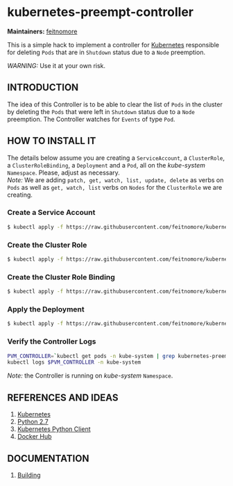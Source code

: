 # kubernetes-preempt-controller


**Maintainers:** [feitnomore](https://github.com/feitnomore/)

This is a simple hack to implement a controller for [Kubernetes](https://kubernetes.io) responsible for deleting `Pods` that are in `Shutdown` status due to a `Node` preemption.

*WARNING:* Use it at your own risk.

## INTRODUCTION

The idea of this Controller is to be able to clear the list of `Pods` in the cluster by deleting the `Pods` that were left in `Shutdown` status due to a `Node` preemption.
The Controller watches for `Events` of type `Pod`. 

## HOW TO INSTALL IT

The details below assume you are creating a `ServiceAccount`, a `ClusterRole`, a `ClusterRoleBinding`, a `Deployment` and a `Pod`, all on the *kube-system* `Namespace`. Please, adjust as necessary.  
*Note:* We are adding `patch, get, watch, list, update, delete` as verbs on `Pods` as well as `get, watch, list` verbs on `Nodes` for the `ClusterRole` we are creating.

### Create a Service Account
```sh
$ kubectl apply -f https://raw.githubusercontent.com/feitnomore/kubernetes-prempt-controller/master/examples/kubernetes-preempt-controller_ServiceAccount.yaml
```
### Create the Cluster Role
```sh
$ kubectl apply -f https://raw.githubusercontent.com/feitnomore/kubernetes-preempt-controller/master/examples/kubernetes-preempt-controller_ClusterRole.yaml
```
### Create the Cluster Role Binding
```sh
$ kubectl apply -f https://raw.githubusercontent.com/feitnomore/kubernetes-preempt-controller/master/examples/kubernetes-preempt-controller_ClusterRoleBinding.yaml
```

### Apply the Deployment
```sh
$ kubectl apply -f https://raw.githubusercontent.com/feitnomore/kubernetes-preempt-controller/master/examples/kubernetes-preempt-controller_Deployment.yaml
```


### Verify the Controller Logs
```sh
PVM_CONTROLLER=`kubectl get pods -n kube-system | grep kubernetes-preempt-controller | awk '{print $1}'`
kubectl logs $PVM_CONTROLLER -n kube-system
```
*Note:* the Controller is running on *kube-system* `Namespace`.  


## REFERENCES AND IDEAS

1. [Kubernetes](https://kubernetes.io/)
2. [Python 2.7](https://www.python.org/)
3. [Kubernetes Python Client](https://github.com/kubernetes-client/python)
4. [Docker Hub](https://hub.docker.com/r/feitnomore/kubernetes-preempt-controller/)

## DOCUMENTATION

1. [Building](https://github.com/feitnomore/kubernetes-preempt-controller/blob/master/BUILD.md)


